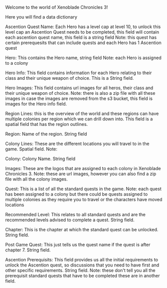  Welcome to the world of Xenoblade Chronicles 3!

 Here you will find a data dictionary

 Ascention Quest Name: Each Hero has a level cap at level 10, to unlock this level cap an Ascention Quest needs to be completed, this field will contain each ascention quest name, this field is a string field
 Note: this quest has certain prerequesits that can include quests and each Hero has 1 Ascention quest

 Hero: This contains the Hero name, string field
 Note: each Hero is assigned to a colony

 Hero Info: This field contains information for each Hero relating to their class and their unique weapon of choice. This is a String field.

 Hero Images: This field contains url images for all heros, their class and their unique weapon of choice.
 Note: there is also a zip file with all these images in case the images are removed from the s3 bucket, this field is images for the Hero info field.

 Region Lines: this is the overview of the world and these regions can have multiple colonies per region which we can drill down into. This field is a spatial field that has the region outlines.

 Region: Name of the region. String field

 Colony Lines: These are the different locations you will travel to in the game. Spatial field.
 Note: 

 Colony: Colony Name. String field

 Images: These are the logos that are assigned to each colony in Xenoblade Chronicles 3.
 Note: these are url images, however you can also find a zip file with all the colony images.

 Quest: This is a list of all the standard quests in the game.
 Note: each quest has been assigned to a colony but there could be quests assigned to multiple colonies as they require you to travel or the characters have moved locations

 Recommended Level: This relates to all standard quests and are the recommended levels advised to complete a quest. String field.

 Chapter: This is the chapter at which the standard quest can be unlocked. String field.

 Post Game Quest: This just tells us the quest name if the quest is after chapter 7. String field. 

Ascention Prerequisits: This field provides us all the initial requirements to unlock the Ascention quest, so discussions that you need to have first and other specific requirements. String field.
Note: these don't tell you all the prerequisit standard quests that have to be completed these are in another field.


 

 

 
